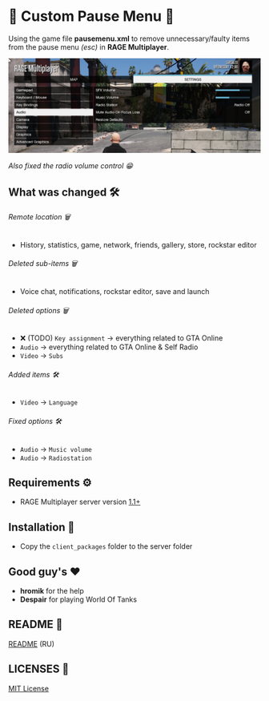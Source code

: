 # 🔶 Custom Pause Menu 🔶

Using the game file **pausemenu.xml** to remove unnecessary/faulty items from the pause menu *(esc)* in **RAGE Multiplayer**.

![image](./screen_en.jpg)

*Also fixed the radio volume control 😁*

## What was changed 🛠

###### Remote location 🗑

+ History, statistics, game, network, friends, gallery, store, rockstar editor

###### Deleted sub-items 🗑

+ Voice chat, notifications, rockstar editor, save and launch

###### Deleted options 🗑

+ ❌ (TODO) ```Key assignment``` -> everything related to GTA Online
+ ```Audio``` -> everything related to GTA Online & Self Radio
+ ```Video``` -> ```Subs```

###### Added items 🛠

+ ```Video``` -> ```Language```

###### Fixed options 🛠

+ ```Audio``` -> ```Music volume```
+ ```Audio``` -> ```Radiostation```

## Requirements ⚙️

- RAGE Multiplayer server version [1.1+](https://rage.mp/forums/topic/7175-rage-multiplayer-110-dp1-goes-public-beta/)

## Installation 💾

- Copy the ```client_packages``` folder to the server folder

## Good guy's ❤️

- **hromik** for the help
- **Despair** for playing World Of Tanks

## README 📒

[README](./README_RU) (RU)

## LICENSES 📝

[MIT License](./LICENSE)